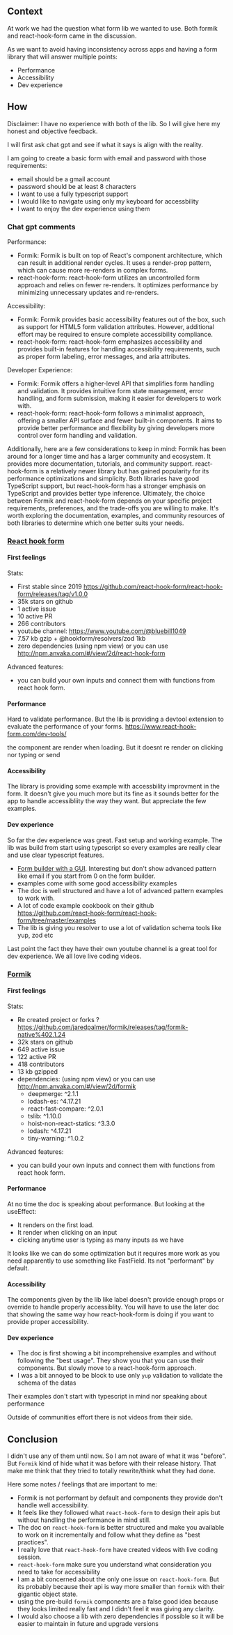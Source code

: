 ## Context

At work we had the question what form lib we wanted to use. Both formik and react-hook-form came in the discussion.

As we want to avoid having inconsistency across apps and having a form library that will answer multiple points:

- Performance
- Accessibility
- Dev experience

## How

Disclaimer: I have no experience with both of the lib. So I will give here my honest and objective feedback.

I will first ask chat gpt and see if what it says is align with the reality.

I am going to create a basic form with email and password with those requirements:

- email should be a gmail account
- password should be at least 8 characters
- I want to use a fully typescript support
- I would like to navigate using only my keyboard for accessbility
- I want to enjoy the dev experience using them

### Chat gpt comments

Performance:

- Formik: Formik is built on top of React's component architecture, which can result in additional render cycles. It uses a render-prop pattern, which can cause more re-renders in complex forms.
- react-hook-form: react-hook-form utilizes an uncontrolled form approach and relies on fewer re-renders. It optimizes performance by minimizing unnecessary updates and re-renders.

Accessibility:

- Formik: Formik provides basic accessibility features out of the box, such as support for HTML5 form validation attributes. However, additional effort may be required to ensure complete accessibility compliance.
- react-hook-form: react-hook-form emphasizes accessibility and provides built-in features for handling accessibility requirements, such as proper form labeling, error messages, and aria attributes.

Developer Experience:

- Formik: Formik offers a higher-level API that simplifies form handling and validation. It provides intuitive form state management, error handling, and form submission, making it easier for developers to work with.
- react-hook-form: react-hook-form follows a minimalist approach, offering a smaller API surface and fewer built-in components. It aims to provide better performance and flexibility by giving developers more control over form handling and validation.

Additionally, here are a few considerations to keep in mind:
Formik has been around for a longer time and has a larger community and ecosystem. It provides more documentation, tutorials, and community support.
react-hook-form is a relatively newer library but has gained popularity for its performance optimizations and simplicity.
Both libraries have good TypeScript support, but react-hook-form has a stronger emphasis on TypeScript and provides better type inference.
Ultimately, the choice between Formik and react-hook-form depends on your specific project requirements, preferences, and the trade-offs you are willing to make. It's worth exploring the documentation, examples, and community resources of both libraries to determine which one better suits your needs.

### [React hook form](https://www.react-hook-form.com/)

#### First feelings

Stats:

- First stable since 2019 https://github.com/react-hook-form/react-hook-form/releases/tag/v1.0.0
- 35k stars on github
- 1 active issue
- 10 active PR
- 266 contributors
- youtube channel: https://www.youtube.com/@bluebill1049
- 7.57 kb gzip + @hookform/resolvers/zod 1kb
- zero dependencies (using npm view) or you can use http://npm.anvaka.com/#/view/2d/react-hook-form

Advanced features:

- you can build your own inputs and connect them with functions from react hook form.

#### Performance

Hard to validate performance. But the lib is providing a devtool extension to evaluate the performance of your forms. https://www.react-hook-form.com/dev-tools/

the component are render when loading. But it doesnt re render on clicking nor typing or send

#### Accessibility

The library is providing some example with accessbility improvment in the form. It doesn't give you much more but its fine as it sounds better for the app to handle accessibliity the way they want. But appreciate the few examples.

#### Dev experience

So far the dev experience was great. Fast setup and working example. The lib was build from start using typescript so every examples are really clear and use clear typescript features.

- [Form builder with a GUI](https://www.react-hook-form.com/form-builder/). Interesting but don't show advanced pattern like email if you start from 0 on the form builder.
- examples come with some good accessibility examples
- The doc is well structured and have a lot of advanced pattern examples to work with.
- A lot of code example cookbook on their github https://github.com/react-hook-form/react-hook-form/tree/master/examples
- The lib is giving you resolver to use a lot of validation schema tools like yup, zod etc

Last point the fact they have their own youtube channel is a great tool for dev experience. We all love live coding videos.

### [Formik](https://formik.org/)

#### First feelings

Stats:

- Re created project or forks ? https://github.com/jaredpalmer/formik/releases/tag/formik-native%402.1.24
- 32k stars on github
- 649 active issue
- 122 active PR
- 418 contributors
- 13 kb gzipped
- dependencies: (using npm view) or you can use http://npm.anvaka.com/#/view/2d/formik
  - deepmerge: ^2.1.1
  - lodash-es: ^4.17.21
  - react-fast-compare: ^2.0.1
  - tslib: ^1.10.0
  - hoist-non-react-statics: ^3.3.0
  - lodash: ^4.17.21
  - tiny-warning: ^1.0.2

Advanced features:

- you can build your own inputs and connect them with functions from react hook form.

#### Performance

At no time the doc is speaking about performance. But looking at the useEffect:

- It renders on the first load.
- It render when clicking on an input
- clicking anytime user is typing as many inputs as we have

It looks like we can do some optimization but it requires more work as you need apparently to use something like FastField.
Its not "performant" by default.

#### Accessibility

The components given by the lib like label doesn't provide enough props or override to handle properly accessiblity.
You will have to use the later doc that showing the same way how react-hook-form is doing if you want to provide proper accessibility.

#### Dev experience

- The doc is first showing a bit incomprehensive examples and without following the "best usage". They show you that
  you can use their components. But slowly move to a react-hook-form approach.
- I was a bit annoyed to be block to use only `yup` validation to validate the schema of the datas

Their examples don't start with typescript in mind nor speaking about performance

Outside of communities effort there is not videos from their side.

## Conclusion

I didn't use any of them until now. So I am not aware of what it was "before". But `Formik` kind of hide what it was before with their release history. That make me think that they tried to totally rewrite/think what they had done.

Here some notes / feelings that are important to me:

- Formik is not performant by default and components they provide don't handle well accessibility.
- It feels like they followed what `react-hook-form` to design their apis but without handling the performance in mind still.
- The doc on `react-hook-form` is better structured and make you available to work on it incrementally and follow what they define as "best practices".
- I really love that `react-hook-form` have created videos with live coding session.
- `react-hook-form` make sure you understand what consideration you need to take for accessibility
- I am a bit concerned about the only one issue on `react-hook-form`. But its probably because their api is way more smaller than `formik` with their gigantic object state.
- using the pre-build `formik` components are a false good idea because they looks limited really fast and I didn't feel it was giving any clarity.
- I would also choose a lib with zero dependencies if possible so it will be easier to maintain in future and upgrade versions

